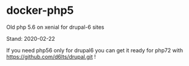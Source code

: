# docker-php5
Old php 5.6 on xenial for drupal-6 sites

Stand: 2020-02-22

If you need php56 only for drupal6 you can get it ready for php72
with https://github.com/d6lts/drupal.git !
